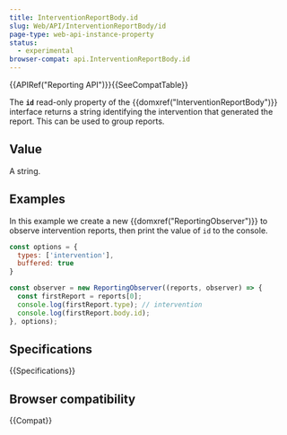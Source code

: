 ```yaml
---
title: InterventionReportBody.id
slug: Web/API/InterventionReportBody/id
page-type: web-api-instance-property
status:
  - experimental
browser-compat: api.InterventionReportBody.id
---
```


{{APIRef("Reporting API")}}{{SeeCompatTable}}

The **`id`** read-only property of the {{domxref("InterventionReportBody")}} interface returns a string identifying the intervention that generated the report. This can be used to group reports.

## Value

A string.

## Examples

In this example we create a new {{domxref("ReportingObserver")}} to observe intervention reports, then print the value of `id` to the console.

```js
const options = {
  types: ['intervention'],
  buffered: true
}

const observer = new ReportingObserver((reports, observer) => {
  const firstReport = reports[0];
  console.log(firstReport.type); // intervention
  console.log(firstReport.body.id);
}, options);
```

## Specifications

{{Specifications}}

## Browser compatibility

{{Compat}}
